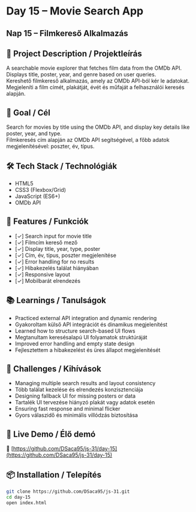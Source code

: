 # Day 15 – Movie Search App  
## Nap 15 – Filmkereső Alkalmazás

## 📄 Project Description / Projektleírás  
A searchable movie explorer that fetches film data from the OMDb API. Displays title, poster, year, and genre based on user queries.  
Kereshető filmkereső alkalmazás, amely az OMDb API-ból kér le adatokat. Megjeleníti a film címét, plakátját, évét és műfaját a felhasználói keresés alapján.

## 🧠 Goal / Cél  
Search for movies by title using the OMDb API, and display key details like poster, year, and type.  
Filmkeresés cím alapján az OMDb API segítségével, a főbb adatok megjelenítésével: poszter, év, típus.

## 🛠️ Tech Stack / Technológiák  
- HTML5  
- CSS3 (Flexbox/Grid)  
- JavaScript (ES6+)  
- OMDb API

## 🎯 Features / Funkciók  
- [✓] Search input for movie title  
- [✓] Filmcím kereső mező  
- [✓] Display title, year, type, poster  
- [✓] Cím, év, típus, poszter megjelenítése  
- [✓] Error handling for no results  
- [✓] Hibakezelés találat hiányában  
- [✓] Responsive layout  
- [✓] Mobilbarát elrendezés

## 📚 Learnings / Tanulságok  
- Practiced external API integration and dynamic rendering  
- Gyakoroltam külső API integrációt és dinamikus megjelenítést  
- Learned how to structure search-based UI flows  
- Megtanultam keresésalapú UI folyamatok struktúráját  
- Improved error handling and empty state design  
- Fejlesztettem a hibakezelést és üres állapot megjelenítését

## 🧩 Challenges / Kihívások  
- Managing multiple search results and layout consistency  
- Több találat kezelése és elrendezés konzisztenciája  
- Designing fallback UI for missing posters or data  
- Tartalék UI tervezése hiányzó plakát vagy adatok esetén  
- Ensuring fast response and minimal flicker  
- Gyors válaszidő és minimális villódzás biztosítása

## 🚀 Live Demo / Élő demó  
🔗 [https://github.com/DSaca95/js-31/day-15](https://github.com/DSaca95/js-31/day-15)

## 📦 Installation / Telepítés  
```bash
git clone https://github.com/DSaca95/js-31.git
cd day-15
open index.html